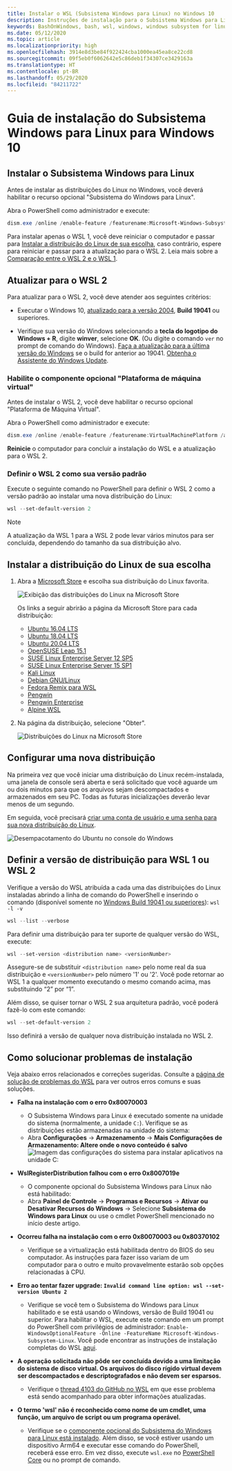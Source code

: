 ```yaml
---
title: Instalar o WSL (Subsistema Windows para Linux) no Windows 10
description: Instruções de instalação para o Subsistema Windows para Linux no Windows 10.
keywords: BashOnWindows, bash, wsl, windows, windows subsystem for linux, windowssubsystem, ubuntu, debian, suse, windows 10, install, enable, WSL2, version 2
ms.date: 05/12/2020
ms.topic: article
ms.localizationpriority: high
ms.openlocfilehash: 3914e8d3be84f922424cba1000ea45ea8ce22cd8
ms.sourcegitcommit: 09f5eb0f6062642e5c86deb1f34307ce3429163a
ms.translationtype: HT
ms.contentlocale: pt-BR
ms.lasthandoff: 05/29/2020
ms.locfileid: "84211722"
---
```

# <a name="windows-subsystem-for-linux-installation-guide-for-windows-10"></a>Guia de instalação do Subsistema Windows para Linux para Windows 10

## <a name="install-the-windows-subsystem-for-linux"></a>Instalar o Subsistema Windows para Linux

Antes de instalar as distribuições do Linux no Windows, você deverá habilitar o recurso opcional "Subsistema do Windows para Linux".

Abra o PowerShell como administrador e execute:

```powershell
dism.exe /online /enable-feature /featurename:Microsoft-Windows-Subsystem-Linux /all /norestart
```

Para instalar apenas o WSL 1, você deve reiniciar o computador e passar para [Instalar a distribuição do Linux de sua escolha](./install-win10.md#install-your-linux-distribution-of-choice), caso contrário, espere para reiniciar e passar para a atualização para o WSL 2. Leia mais sobre a [Comparação entre o WSL 2 e o WSL 1](./compare-versions.md).

## <a name="update-to-wsl-2"></a>Atualizar para o WSL 2

Para atualizar para o WSL 2, você deve atender aos seguintes critérios:

- Executar o Windows 10, [atualizado para a versão 2004](ms-settings:windowsupdate), **Build 19041** ou superiores.

- Verifique sua versão do Windows selecionando a **tecla do logotipo do Windows + R**, digite **winver**, selecione **OK**. (Ou digite o comando `ver` no prompt de comando do Windows). [Faça a atualização para a última versão do Windows](ms-settings:windowsupdate) se o build for anterior ao 19041. [Obtenha o Assistente do Windows Update](https://www.microsoft.com/software-download/windows10).

### <a name="enable-the-virtual-machine-platform-optional-component"></a>Habilite o componente opcional "Plataforma de máquina virtual"

Antes de instalar o WSL 2, você deve habilitar o recurso opcional "Plataforma de Máquina Virtual".

Abra o PowerShell como administrador e execute:

```powershell
dism.exe /online /enable-feature /featurename:VirtualMachinePlatform /all /norestart
```

**Reinicie** o computador para concluir a instalação do WSL e a atualização para o WSL 2.

### <a name="set-wsl-2-as-your-default-version"></a>Definir o WSL 2 como sua versão padrão

Execute o seguinte comando no PowerShell para definir o WSL 2 como a versão padrão ao instalar uma nova distribuição do Linux:

```powershell
wsl --set-default-version 2
```

> [!NOTE]
> A atualização da WSL 1 para a WSL 2 pode levar vários minutos para ser concluída, dependendo do tamanho da sua distribuição alvo.

## <a name="install-your-linux-distribution-of-choice"></a>Instalar a distribuição do Linux de sua escolha

1. Abra a [Microsoft Store](https://aka.ms/wslstore) e escolha sua distribuição do Linux favorita.

    ![Exibição das distribuições do Linux na Microsoft Store](media/store.png)

    Os links a seguir abrirão a página da Microsoft Store para cada distribuição:

    - [Ubuntu 16.04 LTS](https://www.microsoft.com/store/apps/9pjn388hp8c9)
    - [Ubuntu 18.04 LTS](https://www.microsoft.com/store/apps/9N9TNGVNDL3Q)
    - [Ubuntu 20.04 LTS](https://www.microsoft.com/store/apps/9n6svws3rx71)
    - [OpenSUSE Leap 15.1](https://www.microsoft.com/store/apps/9NJFZK00FGKV)
    - [SUSE Linux Enterprise Server 12 SP5](https://www.microsoft.com/store/apps/9MZ3D1TRP8T1)
    - [SUSE Linux Enterprise Server 15 SP1](https://www.microsoft.com/store/apps/9PN498VPMF3Z)
    - [Kali Linux](https://www.microsoft.com/store/apps/9PKR34TNCV07)
    - [Debian GNU/Linux](https://www.microsoft.com/store/apps/9MSVKQC78PK6)
    - [Fedora Remix para WSL](https://www.microsoft.com/store/apps/9n6gdm4k2hnc)
    - [Pengwin](https://www.microsoft.com/store/apps/9NV1GV1PXZ6P)
    - [Pengwin Enterprise](https://www.microsoft.com/store/apps/9N8LP0X93VCP)
    - [Alpine WSL](https://www.microsoft.com/store/apps/9p804crf0395)

2. Na página da distribuição, selecione "Obter".

    ![Distribuições do Linux na Microsoft Store](media/UbuntuStore.png)

## <a name="set-up-a-new-distribution"></a>Configurar uma nova distribuição

Na primeira vez que você iniciar uma distribuição do Linux recém-instalada, uma janela de console será aberta e será solicitado que você aguarde um ou dois minutos para que os arquivos sejam descompactados e armazenados em seu PC. Todas as futuras inicializações deverão levar menos de um segundo.

Em seguida, você precisará [criar uma conta de usuário e uma senha para sua nova distribuição do Linux](./user-support.md).

![Desempacotamento do Ubuntu no console do Windows](media/UbuntuInstall.png)

## <a name="set-your-distribution-version-to-wsl-1-or-wsl-2"></a>Definir a versão de distribuição para WSL 1 ou WSL 2

Verifique a versão do WSL atribuída a cada uma das distribuições do Linux instaladas abrindo a linha de comando do PowerShell e inserindo o comando (disponível somente no [Windows Build 19041 ou superiores](ms-settings:windowsupdate)): `wsl -l -v`

```powershell
wsl --list --verbose
```

Para definir uma distribuição para ter suporte de qualquer versão do WSL, execute:

```powershell
wsl --set-version <distribution name> <versionNumber>
```

Assegure-se de substituir `<distribution name>` pelo nome real da sua distribuição e `<versionNumber>` pelo número '1' ou '2'. Você pode retornar ao WSL 1 a qualquer momento executando o mesmo comando acima, mas substituindo “2” por “1”.

Além disso, se quiser tornar o WSL 2 sua arquitetura padrão, você poderá fazê-lo com este comando:

```powershell
wsl --set-default-version 2
```

Isso definirá a versão de qualquer nova distribuição instalada no WSL 2.

## <a name="troubleshooting-installation"></a>Como solucionar problemas de instalação

Veja abaixo erros relacionados e correções sugeridas. Consulte a [página de solução de problemas do WSL](troubleshooting.md) para ver outros erros comuns e suas soluções.

- **Falha na instalação com o erro 0x80070003**
  - O Subsistema Windows para Linux é executado somente na unidade do sistema (normalmente, a unidade `C:`). Verifique se as distribuições estão armazenadas na unidade do sistema:  
  - Abra **Configurações** -> **Armazenamento** -> **Mais Configurações de Armazenamento: Altere onde o novo conteúdo é salvo**
    ![Imagem das configurações do sistema para instalar aplicativos na unidade C:](media/AppStorage.png)

- **WslRegisterDistribution falhou com o erro 0x8007019e**
  - O componente opcional do Subsistema Windows para Linux não está habilitado:
  - Abra **Painel de Controle** -> **Programas e Recursos** -> **Ativar ou Desativar Recursos do Windows** -> Selecione **Subsistema do Windows para Linux** ou use o cmdlet PowerShell mencionado no início deste artigo.

- **Ocorreu falha na instalação com o erro 0x80070003 ou 0x80370102**
  - Verifique se a virtualização está habilitada dentro do BIOS do seu computador. As instruções para fazer isso variam de um computador para o outro e muito provavelmente estarão sob opções relacionadas à CPU.

- **Erro ao tentar fazer upgrade: `Invalid command line option: wsl --set-version Ubuntu 2`**
  - Verifique se você tem o Subsistema do Windows para Linux habilitado e se está usando o Windows, versão de Build 19041 ou superior. Para habilitar o WSL, execute este comando em um prompt do PowerShell com privilégios de administrador: `Enable-WindowsOptionalFeature -Online -FeatureName Microsoft-Windows-Subsystem-Linux`. Você pode encontrar as instruções de instalação completas do WSL [aqui](./install-win10.md).

- **A operação solicitada não pôde ser concluída devido a uma limitação do sistema de disco virtual. Os arquivos do disco rígido virtual devem ser descompactados e descriptografados e não devem ser esparsos.**
  - Verifique o [thread 4103 do GitHub no WSL](https://github.com/microsoft/WSL/issues/4103) em que esse problema está sendo acompanhado para obter informações atualizadas.

- **O termo 'wsl' não é reconhecido como nome de um cmdlet, uma função, um arquivo de script ou um programa operável.**
  - Verifique se o [componente opcional do Subsistema do Windows para Linux está instalado](./install-win10.md#enable-the-virtual-machine-platform-optional-component). Além disso, se você estiver usando um dispositivo Arm64 e executar esse comando do PowerShell, receberá esse erro. Em vez disso, execute `wsl.exe` no [PowerShell Core](https://docs.microsoft.com/powershell/scripting/install/installing-powershell-core-on-windows?view=powershell-6) ou no prompt de comando.
